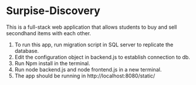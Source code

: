 # Surpise-Discovery
This is a full-stack web application that allows students to buy and sell secondhand items with each other.
1. To run this app, run migration script in SQL server to replicate the database. 
2. Edit the configuration object in backend.js to establish connection to db. 
3. Run Npm install in the terminal.
4. Run node backend.js and node frontend.js in a new terminal. 
5. The app should be running in http://localhost:8080/static/
